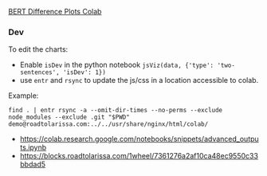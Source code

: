[BERT Difference Plots Colab](https://colab.research.google.com/github/PAIR-code/ai-explorables/blob/master/server-side/fill-in-the-blank/scatter-plot-colab/BERT_Difference_Plots.ipynb
)

### Dev

To edit the charts:

- Enable `isDev` in the python notebook `jsViz(data, {'type': 'two-sentences', 'isDev': 1})` 
- use `entr` and `rsync` to update the js/css in a location accessible to colab.

Example: 

````
find . | entr rsync -a --omit-dir-times --no-perms --exclude node_modules --exclude .git "$PWD" demo@roadtolarissa.com:../../usr/share/nginx/html/colab/
````

- https://colab.research.google.com/notebooks/snippets/advanced_outputs.ipynb
- https://blocks.roadtolarissa.com/1wheel/7361276a2af10ca48ec9550c33bbdad5
